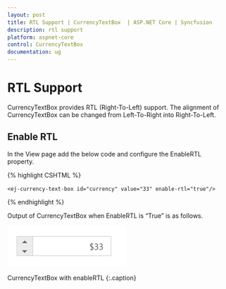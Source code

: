 ```yaml
---
layout: post
title: RTL Support | CurrencyTextBox  | ASP.NET Core | Syncfusion
description: rtl support
platform: aspnet-core
control: CurrencyTextBox
documentation: ug
---
```


# RTL Support

CurrencyTextBox provides RTL (Right-To-Left) support. The alignment of CurrencyTextBox can be changed from Left-To-Right into Right-To-Left.

## Enable RTL

In the View page add the below code and configure the EnableRTL property.

{% highlight CSHTML %}

    <ej-currency-text-box id="currency" value="33" enable-rtl="true"/>

{% endhighlight %}

Output of CurrencyTextBox when EnableRTL is “True” is as follows. 

![](RTL-Support_images/RTL-Support_img1.png)

CurrencyTextBox with enableRTL
{:.caption}
